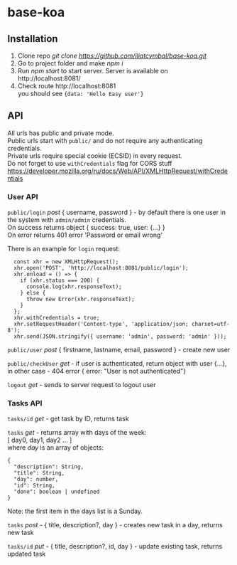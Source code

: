 # base-koa

## Installation
1) Clone repo *git clone https://github.com/iliatcymbal/base-koa.git*
2) Go to project folder and make *npm i*
3) Run *npm start* to start server. Server is available on http://localhost:8081/
4) Check route http://localhost:8081  
   you should see `{data: 'Hello Easy user'}`
   
## API
All urls has public and private mode.  
Public urls start with `public/` and do not require any authenticating credentials.  
Private urls require special cookie (ECSID) in every request.  
Do not forget to use `withCredentials` flag for CORS stuff https://developer.mozilla.org/ru/docs/Web/API/XMLHttpRequest/withCredentials

### User API
`public/login` _post_ { username, password } - by default there is one user in the system with `admin/admin` credentials.  
On success returns object { success: true, user: {...} }  
On error returns 401 error 'Password or email wrong'  

There is an example for `login` request:

```
  const xhr = new XMLHttpRequest();
  xhr.open('POST', 'http://localhost:8081/public/login');
  xhr.onload = () => {
    if (xhr.status === 200) {
      console.log(xhr.responseText);
    } else {
      throw new Error(xhr.responseText);
    }
  };
  xhr.withCredentials = true;
  xhr.setRequestHeader('Content-type', 'application/json; charset=utf-8');
  xhr.send(JSON.stringify({ username: 'admin', password: 'admin' }));
```

`public/user` _post_ { firstname, lastname, email, password } - create new user

`public/checkUser` _get_ - if user is authenticated, return object with user {...}, in other case - 404 error { error: "User is not authenticated"}

`logout` _get_ - sends to server request to logout user  

### Tasks API
`tasks/id` _get_ - get task by ID, returns task

`tasks` _get_ - returns array with days of the week:  
[ day0, day1, day2 ... ]  
where _day_ is an array of objects: 
```
{
  "description": String,
  "title": String,
  "day": number,
  "id": String,
  "done": boolean | undefined
}
```
Note: the first item in the days list is a Sunday.

`tasks` _post_ - { title, description?, day } - creates new task in a day, returns new task

`tasks/id` _put_ - { title, description?, id, day } - update existing task, returns updated task
